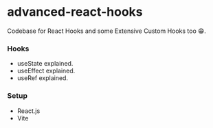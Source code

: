 # advanced-react-hooks
Codebase for React Hooks and some Extensive Custom Hooks too 😁.

### Hooks 
- useState explained.
- useEffect explained.
- useRef explained.


### Setup
- React.js
- Vite
